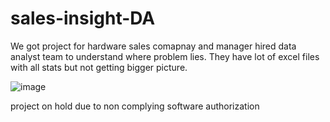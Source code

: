 # sales-insight-DA

We got project for hardware sales comapnay and manager hired data analyst team to understand where problem lies. They have lot of excel files with all stats but not getting bigger picture.

![image](https://github.com/user-attachments/assets/b2fe7e96-2c1b-4a67-9175-292875871a1d)

project on hold due to non complying software authorization



